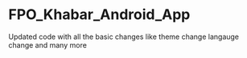 # FPO_Khabar_Android_App
Updated code with all the basic changes like theme change langauge change and many more
